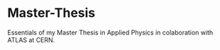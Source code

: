 # Master-Thesis
Essentials of my Master Thesis in Applied Physics in colaboration with ATLAS at CERN.
